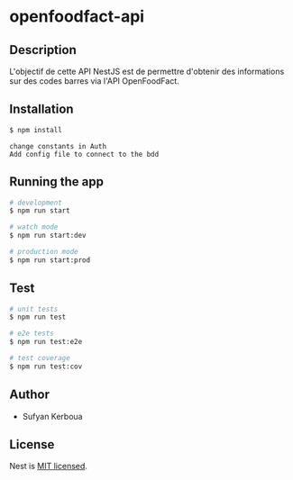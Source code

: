 # openfoodfact-api

## Description

L'objectif de cette API NestJS est de permettre d'obtenir des informations sur des codes barres via l'API OpenFoodFact.

## Installation

```bash
$ npm install
```

```
change constants in Auth
Add config file to connect to the bdd
```

## Running the app

```bash
# development
$ npm run start

# watch mode
$ npm run start:dev

# production mode
$ npm run start:prod
```

## Test

```bash
# unit tests
$ npm run test

# e2e tests
$ npm run test:e2e

# test coverage
$ npm run test:cov
```

## Author

- Sufyan Kerboua

## License

Nest is [MIT licensed](LICENSE).
